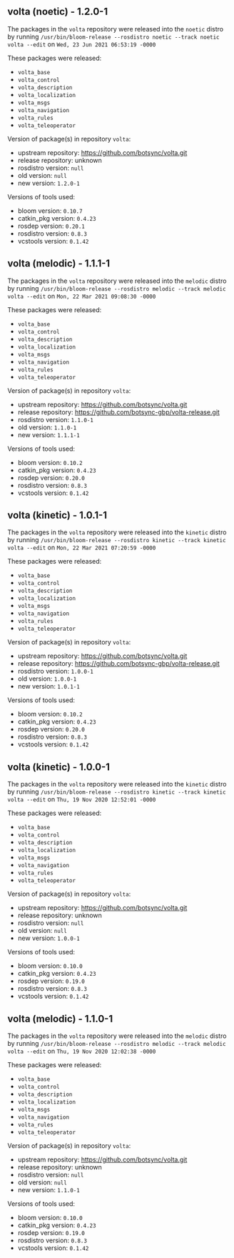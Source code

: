 ## volta (noetic) - 1.2.0-1

The packages in the `volta` repository were released into the `noetic` distro by running `/usr/bin/bloom-release --rosdistro noetic --track noetic volta --edit` on `Wed, 23 Jun 2021 06:53:19 -0000`

These packages were released:
- `volta_base`
- `volta_control`
- `volta_description`
- `volta_localization`
- `volta_msgs`
- `volta_navigation`
- `volta_rules`
- `volta_teleoperator`

Version of package(s) in repository `volta`:

- upstream repository: https://github.com/botsync/volta.git
- release repository: unknown
- rosdistro version: `null`
- old version: `null`
- new version: `1.2.0-1`

Versions of tools used:

- bloom version: `0.10.7`
- catkin_pkg version: `0.4.23`
- rosdep version: `0.20.1`
- rosdistro version: `0.8.3`
- vcstools version: `0.1.42`


## volta (melodic) - 1.1.1-1

The packages in the `volta` repository were released into the `melodic` distro by running `/usr/bin/bloom-release --rosdistro melodic --track melodic volta --edit` on `Mon, 22 Mar 2021 09:08:30 -0000`

These packages were released:
- `volta_base`
- `volta_control`
- `volta_description`
- `volta_localization`
- `volta_msgs`
- `volta_navigation`
- `volta_rules`
- `volta_teleoperator`

Version of package(s) in repository `volta`:

- upstream repository: https://github.com/botsync/volta.git
- release repository: https://github.com/botsync-gbp/volta-release.git
- rosdistro version: `1.1.0-1`
- old version: `1.1.0-1`
- new version: `1.1.1-1`

Versions of tools used:

- bloom version: `0.10.2`
- catkin_pkg version: `0.4.23`
- rosdep version: `0.20.0`
- rosdistro version: `0.8.3`
- vcstools version: `0.1.42`


## volta (kinetic) - 1.0.1-1

The packages in the `volta` repository were released into the `kinetic` distro by running `/usr/bin/bloom-release --rosdistro kinetic --track kinetic volta --edit` on `Mon, 22 Mar 2021 07:20:59 -0000`

These packages were released:
- `volta_base`
- `volta_control`
- `volta_description`
- `volta_localization`
- `volta_msgs`
- `volta_navigation`
- `volta_rules`
- `volta_teleoperator`

Version of package(s) in repository `volta`:

- upstream repository: https://github.com/botsync/volta.git
- release repository: https://github.com/botsync-gbp/volta-release.git
- rosdistro version: `1.0.0-1`
- old version: `1.0.0-1`
- new version: `1.0.1-1`

Versions of tools used:

- bloom version: `0.10.2`
- catkin_pkg version: `0.4.23`
- rosdep version: `0.20.0`
- rosdistro version: `0.8.3`
- vcstools version: `0.1.42`


## volta (kinetic) - 1.0.0-1

The packages in the `volta` repository were released into the `kinetic` distro by running `/usr/bin/bloom-release --rosdistro kinetic --track kinetic volta --edit` on `Thu, 19 Nov 2020 12:52:01 -0000`

These packages were released:
- `volta_base`
- `volta_control`
- `volta_description`
- `volta_localization`
- `volta_msgs`
- `volta_navigation`
- `volta_rules`
- `volta_teleoperator`

Version of package(s) in repository `volta`:

- upstream repository: https://github.com/botsync/volta.git
- release repository: unknown
- rosdistro version: `null`
- old version: `null`
- new version: `1.0.0-1`

Versions of tools used:

- bloom version: `0.10.0`
- catkin_pkg version: `0.4.23`
- rosdep version: `0.19.0`
- rosdistro version: `0.8.3`
- vcstools version: `0.1.42`


## volta (melodic) - 1.1.0-1

The packages in the `volta` repository were released into the `melodic` distro by running `/usr/bin/bloom-release --rosdistro melodic --track melodic volta --edit` on `Thu, 19 Nov 2020 12:02:38 -0000`

These packages were released:
- `volta_base`
- `volta_control`
- `volta_description`
- `volta_localization`
- `volta_msgs`
- `volta_navigation`
- `volta_rules`
- `volta_teleoperator`

Version of package(s) in repository `volta`:

- upstream repository: https://github.com/botsync/volta.git
- release repository: unknown
- rosdistro version: `null`
- old version: `null`
- new version: `1.1.0-1`

Versions of tools used:

- bloom version: `0.10.0`
- catkin_pkg version: `0.4.23`
- rosdep version: `0.19.0`
- rosdistro version: `0.8.3`
- vcstools version: `0.1.42`


